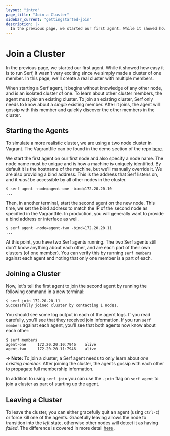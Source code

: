 ```yaml
---
layout: "intro"
page_title: "Join a Cluster"
sidebar_current: "gettingstarted-join"
description: |-
  In the previous page, we started our first agent. While it showed how easy it is to run Serf, it wasn't very exciting since we simply made a cluster of one member. In this page, we'll create a real cluster with multiple members.
---
```


# Join a Cluster

In the previous page, we started our first agent. While it showed how easy
it is to run Serf, it wasn't very exciting since we simply made a cluster of
one member. In this page, we'll create a real cluster with multiple members.

When starting a Serf agent, it begins without knowledge of any other node, and is
an isolated cluster of one.  To learn about other cluster members, the agent must
_join_ an existing cluster.  To join an existing cluster, Serf only needs to know
about a _single_ existing member. After it joins, the agent will gossip with this
member and quickly discover the other members in the cluster.

## Starting the Agents

To simulate a more realistic cluster, we are using a two node cluster in
Vagrant. The Vagrantfile can be found in the demo section of the repo
[here](https://github.com/richit-ai/serf/tree/master/demo/vagrant-cluster).

We start the first agent on our first node and also
specify a node name. The node name must be unique and is how a machine
is uniquely identified. By default it is the hostname of the machine, but
we'll manually override it. We are also providing a bind address. This is the
address that Serf listens on, and it *must* be accessible by all other nodes
in the cluster.

```
$ serf agent -node=agent-one -bind=172.20.20.10
...
```

Then, in another terminal, start the second agent on the new node.
This time, we set the bind address to match the IP of the second node
as specified in the Vagrantfile. In production, you will generally want
to provide a bind address or interface as well.

```
$ serf agent -node=agent-two -bind=172.20.20.11
...
```

At this point, you have two Serf agents running. The two Serf agents
still don't know anything about each other, and are each part of their own
clusters (of one member). You can verify this by running `serf members`
against each agent and noting that only one member is a part of each.

## Joining a Cluster

Now, let's tell the first agent to join the second agent by running
the following command in a new terminal:

```
$ serf join 172.20.20.11
Successfully joined cluster by contacting 1 nodes.
```

You should see some log output in each of the agent logs. If you read
carefully, you'll see that they received join information. If you
run `serf members` against each agent, you'll see that both agents now
know about each other:

```
$ serf members
agent-one     172.20.20.10:7946    alive
agent-two     172.20.20.11:7946    alive
```

-> **Note:** To join a cluster, a Serf agent needs to only
learn about <em>one existing member</em>. After joining the cluster, the
agents gossip with each other to propagate full membership information.

In addition to using `serf join` you can use the `-join` flag on
`serf agent` to join a cluster as part of starting up the agent.

## Leaving a Cluster

To leave the cluster, you can either gracefully quit an agent (using
`Ctrl-C`) or force kill one of the agents. Gracefully leaving allows
the node to transition into the _left_ state, otherwise other nodes
will detect it as having _failed_. The difference is covered
in more detail [here](/intro/getting-started/agent.html#toc_3).
